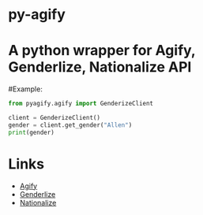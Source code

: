 # py-agify
# A python wrapper for Agify, Genderlize, Nationalize API

#Example:
```python
from pyagify.agify import GenderizeClient

client = GenderizeClient()
gender = client.get_gender("Allen")
print(gender)
```
# Links
- <a href="https://agify.io/">Agify</a>
- <a href="https://genderize.io/">Genderlize</a>
- <a href="https://nationalize.io/">Nationalize</a>


